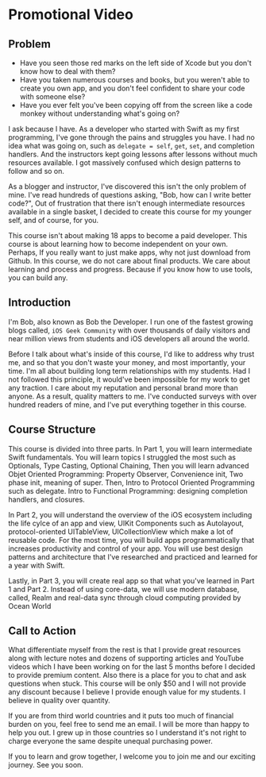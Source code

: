 # Promotional Video

## Problem
-  Have you seen those red marks on the left side of Xcode but you don't know how to deal with them?
-  Have you taken numerous courses and books, but you weren't able to create you own app, and you don't feel confident to share your code with someone else?
- Have you ever felt you've been copying off from the screen like a code monkey without understanding what's going on?

I ask because I have. As a developer who started with Swift as my first programming, I've gone through the pains and struggles you have. I had no idea what was going on, such as `delegate = self`, `get`,  `set`,   and completion handlers. And the instructors kept going lessons after lessons without much resources available. I got massively confused which design patterns to follow and so on.

As a blogger and instructor, I've discovered this isn't the only problem of mine. I've read hundreds of questions asking, "Bob, how can I write better code?", Out of frustration that there isn't enough intermediate resources available in a single basket, I decided to create this course for my younger self, and of course, for you.

This course isn't about making 18 apps to become a paid developer. This course is about learning how to become independent on your own. Perhaps, If you really want to just make apps, why not just download from Github. In this course, we do not care about final products. We care about learning and process and progress. Because if you know how to use tools, you can build any.

## Introduction
I'm Bob, also known as Bob the Developer. I run one of the fastest growing blogs called, `iOS Geek Community` with over thousands of daily visitors and near million views from students and iOS developers all around the world.

Before I talk about what's inside of this course, I'd like to address why trust me, and so that you don't waste your money, and most importantly, your time. I'm all about building long term relationships with my students. Had I not followed this principle, it would've been impossible for my work to get any traction. I care about my reputation and personal brand more than anyone. As a result, quality matters to me. I've conducted surveys with over hundred readers of mine, and I've put everything together in this course.

## Course Structure
This course is divided into three parts. In Part 1, you will learn intermediate Swift fundamentals. You will learn topics I struggled the most such as Optionals, Type Casting, Optional Chaining, Then you will learn advanced Objet Oriented Programming: Property Observer, Convenience init, Two phase init,  meaning of super.  Then, Intro to Protocol Oriented Programming such as delegate. Intro to Functional Programming: designing completion handlers, and closures.

 In Part 2, you will understand the overview of the iOS ecosystem including the life cylce of an app and view, UIKit Components such as Autolayout, protocol-oriented UITableView, UICollectionView which make a lot of reusable code. For the most time, you will build apps programmatically that increases productivity and control of your app. You will use best design patterns and architecture that I've researched and practiced and learned for a year with Swift.

 Lastly, in Part 3, you will create real app so that what you've learned in Part 1 and Part 2. Instead of using core-data, we will use modern database, called, Realm and real-data sync through cloud computing provided by Ocean World

## Call to Action
What differentiate myself from the rest is that I provide great resources along with lecture notes and dozens of supporting articles and YouTube videos which I have been working on for the last 5 months before I decided to provide premium content. Also there is a place for you to chat and ask questions when stuck. This course will be only $50 and I will not provide any discount because I believe I provide enough value for my students. I believe in quality over quantity.

If you are from third world countries and it puts too much of financial burden on you, feel free to send me an email. I will be more than happy to help you out. I grew up in those countries so I understand it's not right to charge everyone the same despite unequal purchasing  power.

 If you to learn and grow together, I welcome you to join me and our exciting journey. See you soon.
